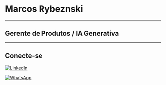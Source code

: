 # Marcos Rybeznski

----------------------

## Gerente de Produtos / IA Generativa

----------------------

## Conecte-se 

[![LinkedIn](https://img.shields.io/badge/LinkedIn-0077B5?style=for-the-badge&logo=linkedin&logoColor=white)](https://www.linkedin.com/in/marcosrybeznski/)

[![WhatsApp](https://img.shields.io/badge/WhatsApp-25D366?style=for-the-badge&logo=whatsapp&logoColor=white)](https://wa.me/5511995196667)